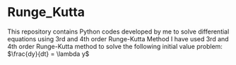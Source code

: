 # Runge_Kutta
This repository contains Python codes developed by me to solve differential equations using 3rd and 4th order Runge-Kutta Method 
I have used 3rd and 4th order Runge-Kutta method to solve the following initial value problem:
$\frac{dy}{dt} = \lambda y$
